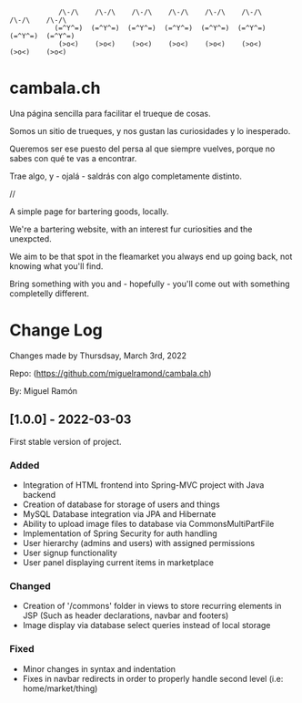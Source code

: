                 /\-/\    /\-/\    /\-/\    /\-/\    /\-/\    /\-/\    /\-/\    /\-/\
               (=^Y^=)  (=^Y^=)  (=^Y^=)  (=^Y^=)  (=^Y^=)  (=^Y^=)  (=^Y^=)  (=^Y^=)
                (>o<)    (>o<)    (>o<)    (>o<)    (>o<)    (>o<)    (>o<)    (>o<)

# cambala.ch

Una página sencilla para facilitar el trueque de cosas.

Somos un sitio de trueques, y nos gustan las curiosidades y lo inesperado. 

Queremos ser ese puesto del persa al que siempre vuelves, porque no sabes con qué te vas a encontrar.

Trae algo, y - ojalá - saldrás con algo completamente distinto. 

//

A simple page for bartering goods, locally.

We're a bartering website, with an interest fur curiosities and the unexpcted.

We aim to be that spot in the fleamarket you always end up going back, not knowing what you'll find.

Bring something with you and - hopefully - you'll come out with something completelly different.

# Change Log

Changes made by Thursdsay, March 3rd, 2022
 
Repo: (https://github.com/miguelramond/cambala.ch)

By: Miguel Ramón
 
## [1.0.0] - 2022-03-03
 
First stable version of project.
 
### Added
- Integration of HTML frontend into Spring-MVC project with Java backend
- Creation of database for storage of users and things
- MySQL Database integration via JPA and Hibernate
- Ability to upload image files to database via CommonsMultiPartFile
- Implementation of Spring Security for auth handling
- User hierarchy (admins and users) with assigned permissions
- User signup functionality
- User panel displaying current items in marketplace
 
### Changed
 - Creation of '/commons' folder in views to store recurring elements 
 in JSP (Such as header declarations, navbar and footers)
 - Image display via database select queries instead of local storage
 
### Fixed
- Minor changes in syntax and indentation
- Fixes in navbar redirects in order to properly handle second level 
(i.e: home/market/thing)